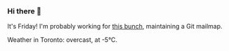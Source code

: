 ### Hi there :wave:

It's Friday! I'm probably working for [this bunch](https://github.com/kohofinancial), maintaining a Git mailmap.

Weather in Toronto: overcast, at -5°C.
